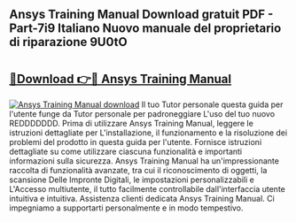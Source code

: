 ## Ansys Training Manual Download gratuit PDF - Part-7i9 Italiano Nuovo manuale del proprietario di riparazione 9U0tO

# <h2><a href="http://dffacl.blite.top/?on=Ansys+Training+Manual">🔗Download 👉🔴 Ansys Training Manual</a></h2>

[![Ansys Training Manual download](https://i.imgur.com/lujVjoI.png)](http://dffacl.blite.top/?on=Ansys+Training+Manual)
Il tuo Tutor personale questa guida per l'utente funge da Tutor personale per padroneggiare L'uso del tuo nuovo REDDDDDDD. Prima di utilizzare Ansys Training Manual, leggere le istruzioni dettagliate per L'installazione, il funzionamento e la risoluzione dei problemi del prodotto in questa guida per l'utente. Fornisce istruzioni dettagliate su come utilizzare ciascuna funzionalità e importanti informazioni sulla sicurezza. Ansys Training Manual ha un'impressionante raccolta di funzionalità avanzate, tra cui il riconoscimento di oggetti, la scansione Delle Impronte Digitali, le impostazioni personalizzabili e L'Accesso multiutente, il tutto facilmente controllabile dall'interfaccia utente intuitiva e intuitiva. Assistenza clienti dedicata Ansys Training Manual. Ci impegniamo a supportarti personalmente e in modo tempestivo.
